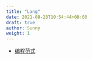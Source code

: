 ```yaml
---
title: "Lang"
date: 2021-08-28T10:54:44+08:00
draft: true
author: Sunny
weight: 1
---
```


- [编程范式](/wiki/coding/)

